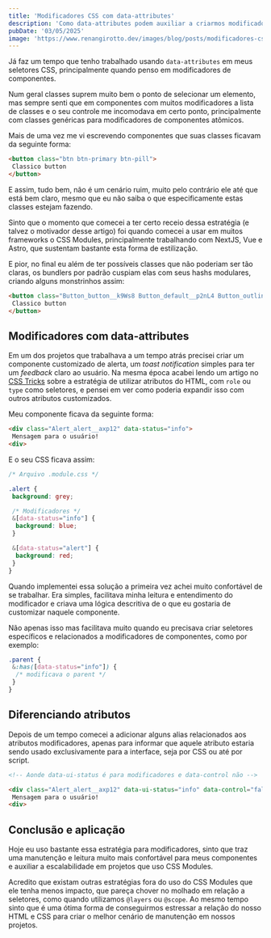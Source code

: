```yaml
---
title: 'Modificadores CSS com data-attributes'
description: 'Como data-attributes podem auxiliar a criarmos modificadores de componentes de maneira simples.'
pubDate: '03/05/2025'
image: 'https://www.renangirotto.dev/images/blog/posts/modificadores-css-com-data-attributes/social.png'
---
```


Já faz um tempo que tenho trabalhado usando `data-attributes` em meus seletores CSS, principalmente quando penso em modificadores de componentes.

Num geral classes suprem muito bem o ponto de selecionar um elemento, mas sempre senti que em componentes com muitos modificadores a lista de classes e o seu controle me incomodava em certo ponto, principalmente com classes genéricas para modificadores de componentes atômicos.

Mais de uma vez me vi escrevendo componentes que suas classes ficavam da seguinte forma:

```html
<button class="btn btn-primary btn-pill">
 Classico button
</button>
```

E assim, tudo bem, não é um cenário ruim, muito pelo contrário ele até que está bem claro, mesmo que eu não saiba o que especificamente estas classes estejam fazendo.

Sinto que o momento que comecei a ter certo receio dessa estratégia (e talvez o motivador desse artigo) foi quando comecei a usar em muitos frameworks o CSS Modules, principalmente trabalhando com NextJS, Vue e Astro, que sustentam bastante esta forma de estilização.

E pior, no final eu além de ter possíveis classes que não poderiam ser tão claras, os bundlers por padrão cuspiam elas com seus hashs modulares, criando alguns monstrinhos assim:

```html
<button class="Button_button__k9Ws8 Button_default__p2nL4 Button_outline__pjobo">
 Classico button
</button>
```

## Modificadores com data-attributes

Em um dos projetos que trabalhava a um tempo atrás precisei criar um componente customizado de alerta, um _toast notification_ simples para ter um _feedback_ claro ao usuário. Na mesma época acabei lendo um artigo no [CSS Tricks](https://css-tricks.com/) sobre a estratégia de utilizar atributos do HTML, com `role` ou `type` como seletores, e pensei em ver como poderia expandir isso com outros atributos customizados.

Meu componente ficava da seguinte forma:

```html
<div class="Alert_alert__axp12" data-status="info">
 Mensagem para o usuário!
<div>
```

E o seu CSS ficava assim:

```css
/* Arquivo .module.css */

.alert {
 background: grey;

 /* Modificadores */
 &[data-status="info"] {
  background: blue;
 }

 &[data-status="alert"] {
  background: red;
 }
}
```

Quando implementei essa solução a primeira vez achei muito confortável de se trabalhar. Era simples, facilitava minha leitura e entendimento do modificador e criava uma lógica descritiva de o que eu gostaria de customizar naquele componente.

Não apenas isso mas facilitava muito quando eu precisava criar seletores específicos e relacionados a modificadores de componentes, como por exemplo:

```css
.parent {
 &:has([data-status="info"]) {
  /* modificava o parent */
 }
}
```

## Diferenciando atributos

Depois de um tempo comecei a adicionar alguns alias relacionados aos atributos modificadores, apenas para informar que aquele atributo estaria sendo usado exclusivamente para a interface, seja por CSS ou até por script.

```html
<!-- Aonde data-ui-status é para modificadores e data-control não -->

<div class="Alert_alert__axp12" data-ui-status="info" data-control="false">
 Mensagem para o usuário!
<div>
```

## Conclusão e aplicação

Hoje eu uso bastante essa estratégia para modificadores, sinto que traz uma manutenção e leitura muito mais confortável para meus componentes e auxiliar a escalabilidade em projetos que uso CSS Modules.

Acredito que existam outras estratégias fora do uso do CSS Modules que ele tenha menos impacto, que pareça chover no molhado em relação a seletores, como quando utilizamos `@layers` ou `@scope`. Ao mesmo tempo sinto que é uma ótima forma de conseguirmos estressar a relação do nosso HTML e CSS para criar o melhor cenário de manutenção em nossos projetos.
